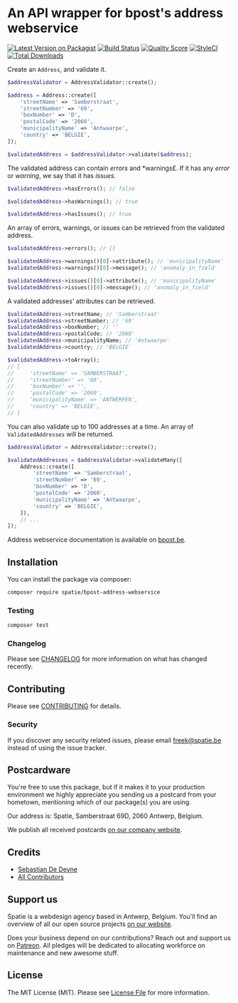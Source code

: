 # An API wrapper for bpost's address webservice

[![Latest Version on Packagist](https://img.shields.io/packagist/v/spatie/bpost-address-webservice.svg?style=flat-square)](https://packagist.org/packages/spatie/bpost-address-webservice)
[![Build Status](https://img.shields.io/travis/spatie/bpost-address-webservice/master.svg?style=flat-square)](https://travis-ci.org/spatie/bpost-address-webservice)
[![Quality Score](https://img.shields.io/scrutinizer/g/spatie/bpost-address-webservice.svg?style=flat-square)](https://scrutinizer-ci.com/g/spatie/bpost-address-webservice)
[![StyleCI](https://github.styleci.io/repos/163304747/shield?branch=master)](https://github.styleci.io/repos/163304747)
[![Total Downloads](https://img.shields.io/packagist/dt/spatie/bpost-address-webservice.svg?style=flat-square)](https://packagist.org/packages/spatie/bpost-address-webservice)

Create an `Address`, and validate it.

```php
$addressValidator = AddressValidator::create();

$address = Address::create([
    'streetName' => 'Samberstraat',
    'streetNumber' => '69',
    'boxNumber' => 'D',
    'postalCode' => '2060',
    'municipalityName' => 'Antwaarpe',
    'country' => 'BELGIE',
]);

$validatedAddress = $addressValidator->validate($address);
```

The validated address can contain *errors* and *warnings£. If it has any *error* or *warning*, we say that it has *issues*.

```php
$validatedAddress->hasErrors(); // false

$validatedAddress->hasWarnings(); // true

$validatedAddress->hasIssues(); // true
```

An array of errors, warnings, or issues can be retrieved from the validated address.

```php
$validatedAddress->errors(); // []

$validatedAddress->warnings()[0]->attribute(); // 'municipalityName'
$validatedAddress->warnings()[0]->message(); // 'anomaly_in_field'

$validatedAddress->issues()[0]->attribute(); // 'municipalityName'
$validatedAddress->issues()[0]->message(); // 'anomaly_in_field'
```

A validated addresses' attributes can be retrieved.

```php
$validatedAddress->streetName; // 'Samberstraat'
$validatedAddress->streetNumber; // '69'
$validatedAddress->boxNumber; // ''
$validatedAddress->postalCode; // '2060'
$validatedAddress->municipalityName; // 'Antwaarpe'
$validatedAddress->country; // 'BELGIE'

$validatedAddress->toArray();
// [
//     'streetName' => 'SAMBERSTRAAT',
//     'streetNumber' => '69',
//     'boxNumber' => '',
//     'postalCode' => '2060',
//     'municipalityName' => 'ANTWERPEN',
//     'country' => 'BELGIE',
// ]
```

You can also validate up to 100 addresses at a time. An array of `ValidatedAddresses` will be returned.

```php
$addressValidator = AddressValidator::create();

$validatedAddresses = $addressValidator->validateMany([
    Address::create([
        'streetName' => 'Samberstraat',
        'streetNumber' => '69',
        'boxNumber' => 'D',
        'postalCode' => '2060',
        'municipalityName' => 'Antwaarpe',
        'country' => 'BELGIE',
    ]),
    // ...
]);
```

Address webservice documentation is available on [bpost.be](https://www.bpost.be/site/en/webservice-address).

## Installation

You can install the package via composer:

```bash
composer require spatie/bpost-address-webservice
```

### Testing

``` bash
composer test
```

### Changelog

Please see [CHANGELOG](CHANGELOG.md) for more information on what has changed recently.

## Contributing

Please see [CONTRIBUTING](CONTRIBUTING.md) for details.

### Security

If you discover any security related issues, please email freek@spatie.be instead of using the issue tracker.

## Postcardware

You're free to use this package, but if it makes it to your production environment we highly appreciate you sending us a postcard from your hometown, mentioning which of our package(s) you are using.

Our address is: Spatie, Samberstraat 69D, 2060 Antwerp, Belgium.

We publish all received postcards [on our company website](https://spatie.be/en/opensource/postcards).

## Credits

- [Sebastian De Deyne](https://github.com/sebastiandedeyne)
- [All Contributors](../../contributors)

## Support us

Spatie is a webdesign agency based in Antwerp, Belgium. You'll find an overview of all our open source projects [on our website](https://spatie.be/opensource).

Does your business depend on our contributions? Reach out and support us on [Patreon](https://www.patreon.com/spatie).
All pledges will be dedicated to allocating workforce on maintenance and new awesome stuff.

## License

The MIT License (MIT). Please see [License File](LICENSE.md) for more information.
